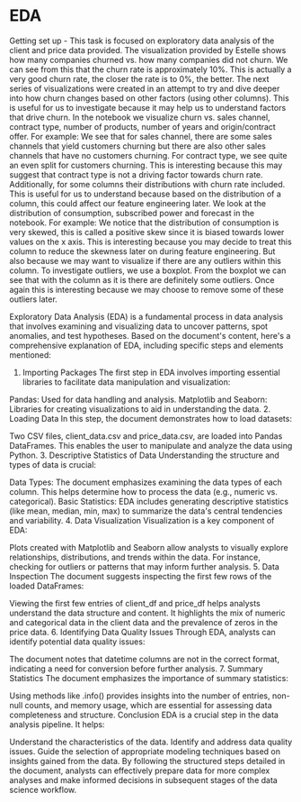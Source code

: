 # EDA
Getting set up - This task is focused on exploratory data analysis of the client and price data provided.
The visualization provided by Estelle shows how many companies churned vs. how many companies did not churn. We can see from this that the churn rate is approximately 10%. This is actually a very good churn rate, the closer the rate is to 0%, the better.
The next series of visualizations were created in an attempt to try and dive deeper into how churn changes based on other factors (using other columns). This is useful for us to investigate because it may help us to understand factors that drive churn.
In the notebook we visualize churn vs. sales channel, contract type, number of products, number of years and origin/contract offer.
For example:
We see that for sales channel, there are some sales channels that yield customers churning but there are also other sales channels that have no customers churning.
For contract type, we see quite an even split for customers churning. This is interesting because this may suggest that contract type is not a driving factor towards churn rate.
Additionally, for some columns their distributions with churn rate included. This is useful for us to understand because based on the distribution of a column, this could affect our feature engineering later.
We look at the distribution of consumption, subscribed power and forecast in the notebook. 
For example:
We notice that the distribution of consumption is very skewed, this is called a positive skew since it is biased towards lower values on the x axis.
This is interesting because you may decide to treat this column to reduce the skewness later on during feature engineering. But also because we may want to visualize if there are any outliers within this column. 
To investigate outliers, we use a boxplot. From the boxplot we can see that with the column as it is there are definitely some outliers. Once again this is interesting because we may choose to remove some of these outliers later.






Exploratory Data Analysis (EDA) is a fundamental process in data analysis that involves examining and visualizing data to uncover patterns, spot anomalies, and test hypotheses. Based on the document's content, here's a comprehensive explanation of EDA, including specific steps and elements mentioned:

1. Importing Packages
The first step in EDA involves importing essential libraries to facilitate data manipulation and visualization:

Pandas: Used for data handling and analysis.
Matplotlib and Seaborn: Libraries for creating visualizations to aid in understanding the data.
2. Loading Data
In this step, the document demonstrates how to load datasets:

Two CSV files, client_data.csv and price_data.csv, are loaded into Pandas DataFrames. This enables the user to manipulate and analyze the data using Python.
3. Descriptive Statistics of Data
Understanding the structure and types of data is crucial:

Data Types: The document emphasizes examining the data types of each column. This helps determine how to process the data (e.g., numeric vs. categorical).
Basic Statistics: EDA includes generating descriptive statistics (like mean, median, min, max) to summarize the data's central tendencies and variability.
4. Data Visualization
Visualization is a key component of EDA:

Plots created with Matplotlib and Seaborn allow analysts to visually explore relationships, distributions, and trends within the data. For instance, checking for outliers or patterns that may inform further analysis.
5. Data Inspection
The document suggests inspecting the first few rows of the loaded DataFrames:

Viewing the first few entries of client_df and price_df helps analysts understand the data structure and content. It highlights the mix of numeric and categorical data in the client data and the prevalence of zeros in the price data.
6. Identifying Data Quality Issues
Through EDA, analysts can identify potential data quality issues:

The document notes that datetime columns are not in the correct format, indicating a need for conversion before further analysis.
7. Summary Statistics
The document emphasizes the importance of summary statistics:

Using methods like .info() provides insights into the number of entries, non-null counts, and memory usage, which are essential for assessing data completeness and structure.
Conclusion
EDA is a crucial step in the data analysis pipeline. It helps:

Understand the characteristics of the data.
Identify and address data quality issues.
Guide the selection of appropriate modeling techniques based on insights gained from the data.
By following the structured steps detailed in the document, analysts can effectively prepare data for more complex analyses and make informed decisions in subsequent stages of the data science workflow.
